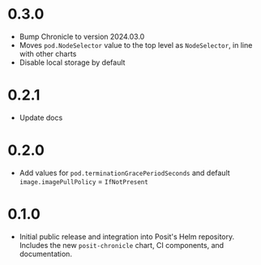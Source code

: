 # 0.3.0

- Bump Chronicle to version 2024.03.0
- Moves `pod.NodeSelector` value to the top level as `NodeSelector`, in line with other charts
- Disable local storage by default

# 0.2.1

- Update docs

# 0.2.0

- Add values for `pod.terminationGracePeriodSeconds` and default `image.imagePullPolicy` = `IfNotPresent`

# 0.1.0

- Initial public release and integration into Posit's Helm repository. Includes
  the new `posit-chronicle` chart, CI components, and documentation.
